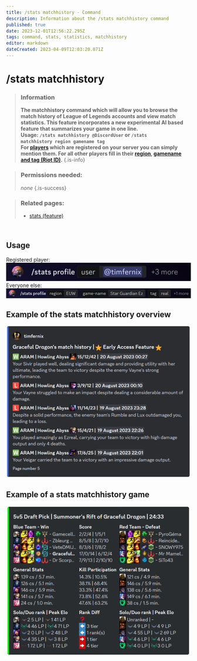 ```yaml
---
title: /stats matchhistory - Command
description: Information about the /stats matchhistory command
published: true
date: 2023-12-01T12:56:22.295Z
tags: command, stats, statistics, matchhistory
editor: markdown
dateCreated: 2023-04-09T12:03:20.071Z
---
```


# /stats matchhistory

>### Information
>**The matchhistory command which will allow you to browse the match history of League of Legends accounts and view match statistics. This feature incorporates a new experimental AI based feature that summarizes your game in one line.** <br>
>**Usage: `/stats matchhistory @DiscordUser` or `/stats matchhistory region gamename tag`** <br>
**For [players](/en/terms/player) which are registered on your server you can simply mention them. For all other players fill in their [region](/en/terms/region), [gamename and tag (Riot ID)](/en/terms/riotid).**
>{.is-info}

>### Permissions needed:
> *none*
>{.is-success}

>### Related pages:
>-   [stats (feature)](https://wiki.zoe-discord-bot.ch/en/commands/stats)

<br>

## Usage
Registered player:
![](/en_/en_stats_profile_user.png) <br>
Everyone else:
![](/en_/en_stats_profile_riotid.png)
<br>

## Example of the stats matchhistory overview

![](/en_/en_stats_matchhistory_overview.png)
<br>

## Example of a stats matchhistory game 

![](/en_/en_matchhistorychannel_message_extended.png)